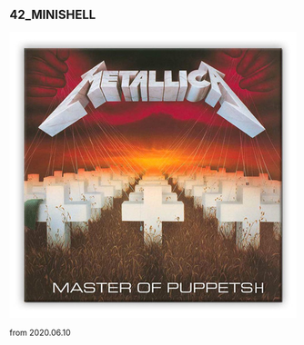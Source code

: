 ## 42_MINISHELL

![](https://github.com/Master-of-Puppetsh/42_minishell/blob/master/puppetsh.png)

from 2020.06.10
